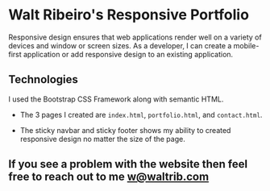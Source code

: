 # Walt Ribeiro's Responsive Portfolio

Responsive design ensures that web applications render well on a variety of devices and window or screen sizes. As a developer, I can create a mobile-first application or add responsive design to an existing application. 


## Technologies

I used the Bootstrap CSS Framework along with semantic HTML.

* The 3 pages I created are `index.html`, `portfolio.html`, and `contact.html`.

* The sticky navbar and sticky footer shows my ability to created responsive design no matter the size of the page.


## If you see a problem with the website then feel free to reach out to me w@waltrib.com